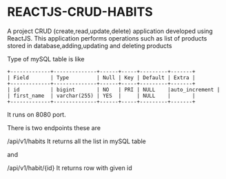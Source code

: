 # REACTJS-CRUD-HABITS

A project CRUD (create,read,update,delete) application developed using ReactJS. 
This application performs operations such as list of products stored in database,adding,updating and deleting products

Type of mySQL table is like 
```
+-------------+--------------+------+-----+---------+-------+
| Field       | Type         | Null | Key | Default | Extra |
+-------------+--------------+------+-----+---------+-------+
| id          | bigint       | NO   | PRI | NULL    |auto_increment |
| first_name  | varchar(255) | YES  |     | NULL    |       |
+-------------+--------------+------+-----+---------+-------+
```
It runs on 8080 port.

There is two endpoints these are 

/api/v1/habits It returns all the list in mySQL table

and 

/api/v1/habit/{id} It returns row with given id

